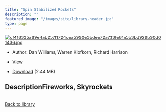 ```yaml
---
title: "Spin Stabilized Rockets"
description: ""
featured_image: "/images/site/library-header.jpg"
type: page
---
```


<a href="https://drive.google.com/file/d/1V1rqYrC3LHwc0OAXOF6iREtNC231XKuR/view" target="_blank">![cf418335a89e4ab257f1724cea5990e3bdee72a733fe81a5b3bd929b90d01436.jpg](/images/library/cf418335a89e4ab257f1724cea5990e3bdee72a733fe81a5b3bd929b90d01436.jpg)</a>
* Author: Dan Williams, Warren Klofkorn, Richard Harrison
* <a href="https://drive.google.com/file/d/1V1rqYrC3LHwc0OAXOF6iREtNC231XKuR/view" target="_blank">View</a>

* [Download](https://drive.google.com/uc?export=download&id=1V1rqYrC3LHwc0OAXOF6iREtNC231XKuR) (2.44 MB)

## DescriptionFireworks, Skyrockets

<br />[Back to library](/library/)
